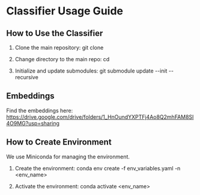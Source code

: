 # Classifier Usage Guide

## How to Use the Classifier

1. Clone the main repository:
   git clone <repository-url>

2. Change directory to the main repo:
   cd <main-repo>

3. Initialize and update submodules:
   git submodule update --init --recursive

## Embeddings

Find the embeddings here: https://drive.google.com/drive/folders/1_HnOundYXPTFj4Ao8Q2mhFAM8SI4O9MG?usp=sharing

## How to Create Environment

We use Miniconda for managing the environment.

1. Create the environment:
   conda env create -f env_variables.yaml -n <env_name>

2. Activate the environment:
   conda activate <env_name>
